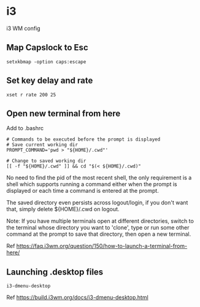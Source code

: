 # i3
i3 WM config


## Map Capslock to Esc

```
setxkbmap -option caps:escape
```

## Set key delay and rate

```
xset r rate 200 25
```

## Open new terminal from here

Add to .bashrc

```
# Commands to be executed before the prompt is displayed
# Save current working dir
PROMPT_COMMAND='pwd > "${HOME}/.cwd"'

# Change to saved working dir
[[ -f "${HOME}/.cwd" ]] && cd "$(< ${HOME}/.cwd)"
```

No need to find the pid of the most recent shell, the only requirement is a shell which supports running a command either when the prompt is displayed or each time a command is entered at the prompt.

The saved directory even persists across logout/login, if you don't want that, simply delete ${HOME}/.cwd on logout.

Note: If you have multiple terminals open at different directories, switch to the terminal whose directory you want to 'clone', type <enter> or run some other command at the prompt to save that directory, then open a new terminal.

Ref https://faq.i3wm.org/question/150/how-to-launch-a-terminal-from-here/

## Launching .desktop files

```
i3-dmenu-desktop
```

Ref https://build.i3wm.org/docs/i3-dmenu-desktop.html
